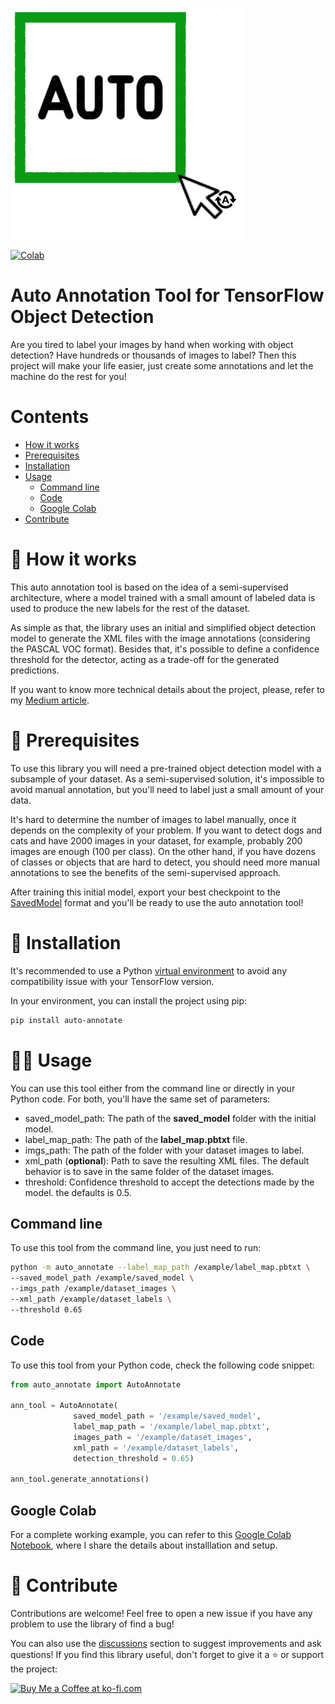 ![auto-annotate-logo](https://raw.githubusercontent.com/AlvaroCavalcante/auto_annotate/23fb772ea321877d6850ccb48c45a19da9a6fa48/assets/logo.png)

[![Colab](https://colab.research.google.com/assets/colab-badge.svg)](https://colab.research.google.com/github/AlvaroCavalcante/auto_annotate/blob/master/assets/auto_annotate_example.ipynb)

# Auto Annotation Tool for TensorFlow Object Detection

Are you tired to label your images by hand when working with object detection? Have hundreds or thousands of images to label? Then this project will make your life easier, just create some annotations and let the machine do the rest for you!

# Contents

- [How it works](#how)
- [Prerequisites](#prerequisites)
- [Installation](#installation)
- [Usage](#usage)
  - [Command line](#command-line)
  - [Code](#code)
  - [Google Colab](#colab)
- [Contribute](#contribute)

# 🤔 How it works <a id="how"></a>

This auto annotation tool is based on the idea of a semi-supervised architecture, where a model trained with a small amount of labeled data is used to produce the new labels for the rest of the dataset.

As simple as that, the library uses an initial and simplified object detection model to generate the XML files with the image annotations (considering the PASCAL VOC format).
Besides that, it's possible to define a confidence threshold for the detector, acting as a trade-off for the generated predictions.

If you want to know more technical details about the project, please, refer to my [Medium article](https://medium.com/p/acf410a600b8#9e0e-aaa30a9f4b7a).

# 📝 Prerequisites <a id="prerequisites"></a>

To use this library you will need a pre-trained object detection model with a subsample of your dataset. As a semi-supervised solution, it's impossible to avoid manual annotation, but you'll need to label just a small amount of your data.

It's hard to determine the number of images to label manually, once it depends on the complexity of your problem. If you want to detect dogs and cats and have 2000 images in your dataset, for example, probably 200 images are enough (100 per class). On the other hand, if you have dozens of classes or objects that are hard to detect, you should need more manual annotations to see the benefits of the semi-supervised approach.

After training this initial model, export your best checkpoint to the [SavedModel](https://www.tensorflow.org/guide/saved_model) format and you'll be ready to use the auto annotation tool!

# 💾 Installation <a id="installation"></a>

It's recommended to use a Python [virtual environment](https://docs.python.org/3/library/venv.html) to avoid any compatibility issue with your TensorFlow version.

In your environment, you can install the project using pip:

```bash
pip install auto-annotate
```

# 👨‍🔬 Usage <a id="usage"></a>

You can use this tool either from the command line or directly in your Python code. For both, you'll have the same set of parameters:

- saved_model_path: The path of the **saved_model** folder with the initial model.
- label_map_path: The path of the **label_map.pbtxt** file.
- imgs_path: The path of the folder with your dataset images to label.
- xml_path (**optional**): Path to save the resulting XML files. The default behavior is to save in the same folder of the dataset images.
- threshold: Confidence threshold to accept the detections made by the model. the defaults is 0.5.

## Command line <a id="command-line"></a>

To use this tool from the command line, you just need to run:

```bash
python -m auto_annotate --label_map_path /example/label_map.pbtxt \
--saved_model_path /example/saved_model \
--imgs_path /example/dataset_images \
--xml_path /example/dataset_labels \
--threshold 0.65
```

## Code <a id="code"></a>

To use this tool from your Python code, check the following code snippet:

```python
from auto_annotate import AutoAnnotate

ann_tool = AutoAnnotate(
              saved_model_path = '/example/saved_model',
              label_map_path = '/example/label_map.pbtxt',
              images_path = '/example/dataset_images',
              xml_path = '/example/dataset_labels',
              detection_threshold = 0.65)

ann_tool.generate_annotations()
```

## Google Colab <a id="colab"></a>

For a complete working example, you can refer to this [Google Colab Notebook](https://colab.research.google.com/drive/14qgA9IUYCVAALJmJabvQ9sDxrKxEezwP?usp=sharing), where I share the details about installlation and setup.

# 🤝 Contribute <a id="contribute"></a>

Contributions are welcome! Feel free to open a new issue if you have any problem to use the library of find a bug!

You can also use the [discussions](https://github.com/AlvaroCavalcante/auto_annotate/discussions) section to suggest improvements and ask questions! If you find this library useful, don't forget to give it a :star: or support the project:

<a href='https://ko-fi.com/V7V4HQG1E' target='_blank'><img height='36' style='border:0px;height:36px;' src='https://storage.ko-fi.com/cdn/kofi3.png?v=3' border='0' alt='Buy Me a Coffee at ko-fi.com' /></a>
